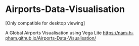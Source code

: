 # Airports-Data-Visualisation

[Only compatible for desktop viewing]

A Global Airports Visualisation using Vega Lite
https://nam-h-pham.github.io/Airports-Data-Visualisation/
